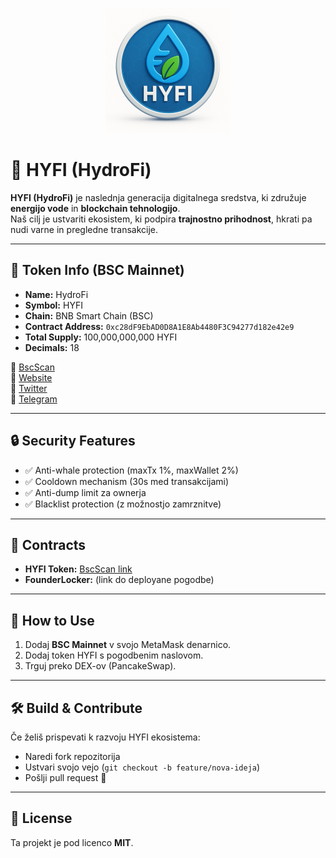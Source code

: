 
<p align="center">
  <img src="logo.png" alt="HYFI Logo" width="200"/>
</p>

# 🌊 HYFI (HydroFi)

**HYFI (HydroFi)** je naslednja generacija digitalnega sredstva, ki združuje **energijo vode** in **blockchain tehnologijo**.  
Naš cilj je ustvariti ekosistem, ki podpira **trajnostno prihodnost**, hkrati pa nudi varne in pregledne transakcije.

---

## 📌 Token Info (BSC Mainnet)

- **Name:** HydroFi  
- **Symbol:** HYFI  
- **Chain:** BNB Smart Chain (BSC)  
- **Contract Address:** `0xc28dF9EbAD0D8A1E8Ab4480F3C94277d182e42e9`  
- **Total Supply:** 100,000,000,000 HYFI  
- **Decimals:** 18  

🔗 [BscScan](https://bscscan.com/token/0xc28dF9EbAD0D8A1E8Ab4480F3C94277d182e42e9)  
🔗 [Website](https://your-website.com)  
🔗 [Twitter](https://twitter.com/your-handle)  
🔗 [Telegram](https://t.me/your-group)  

---

## 🔒 Security Features
- ✅ Anti-whale protection (maxTx 1%, maxWallet 2%)  
- ✅ Cooldown mechanism (30s med transakcijami)  
- ✅ Anti-dump limit za ownerja  
- ✅ Blacklist protection (z možnostjo zamrznitve)  

---

## 📜 Contracts
- **HYFI Token:** [BscScan link](https://bscscan.com/address/0xc28dF9EbAD0D8A1E8Ab4480F3C94277d182e42e9)  
- **FounderLocker:** (link do deployane pogodbe)  

---

## 🚀 How to Use
1. Dodaj **BSC Mainnet** v svojo MetaMask denarnico.  
2. Dodaj token HYFI s pogodbenim naslovom.  
3. Trguj preko DEX-ov (PancakeSwap).  

---

## 🛠️ Build & Contribute
Če želiš prispevati k razvoju HYFI ekosistema:  
- Naredi fork repozitorija  
- Ustvari svojo vejo (`git checkout -b feature/nova-ideja`)  
- Pošlji pull request 🚀  

---

## 📄 License
Ta projekt je pod licenco **MIT**.  
